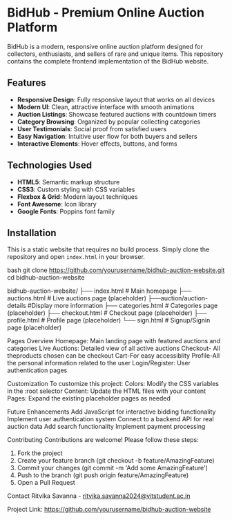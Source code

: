 # BidHub - Premium Online Auction Platform

BidHub is a modern, responsive online auction platform designed for collectors, enthusiasts, and sellers of rare and unique items. This repository contains the complete frontend implementation of the BidHub website.

## Features

- **Responsive Design**: Fully responsive layout that works on all devices
- **Modern UI**: Clean, attractive interface with smooth animations
- **Auction Listings**: Showcase featured auctions with countdown timers
- **Category Browsing**: Organized by popular collecting categories
- **User Testimonials**: Social proof from satisfied users
- **Easy Navigation**: Intuitive user flow for both buyers and sellers
- **Interactive Elements**: Hover effects, buttons, and forms

## Technologies Used

- **HTML5**: Semantic markup structure
- **CSS3**: Custom styling with CSS variables
- **Flexbox & Grid**: Modern layout techniques
- **Font Awesome**: Icon library
- **Google Fonts**: Poppins font family

## Installation

This is a static website that requires no build process. Simply clone the repository and open `index.html` in your browser.

bash
git clone https://github.com/yourusername/bidhub-auction-website.git
cd bidhub-auction-website

bidhub-auction-website/
├── index.html            # Main homepage
├── auctions.html         # Live auctions page (placeholder)
  ├──auction/auction-details #Display more information
├── categories.html       # Categories page (placeholder)
├── checkout.html         # Checkout page (placeholder)
├── profile.html          # Profile page (placeholder)
└── sign.html             # Signup/Signin page (placeholder)

Pages Overview
Homepage: Main landing page with featured auctions and categories
Live Auctions: Detailed view of all active auctions
Checkout- All theproducts chosen can be checkout
Cart-For easy accessiblity
Profile-All the personal information related to the user
Login/Register: User authentication pages

Customization
To customize this project:
Colors: Modify the CSS variables in the :root selector
Content: Update the HTML files with your content
Pages: Expand the existing placeholder pages as needed

Future Enhancements
Add JavaScript for interactive bidding functionality
Implement user authentication system
Connect to a backend API for real auction data
Add search functionality
Implement payment processing


Contributing
Contributions are welcome! Please follow these steps:

1. Fork the project
2. Create your feature branch (git checkout -b feature/AmazingFeature)
3. Commit your changes (git commit -m 'Add some AmazingFeature')
4. Push to the branch (git push origin feature/AmazingFeature)
5. Open a Pull Request

Contact
Ritvika Savanna - ritvika.savanna2024@vitstudent.ac.in

Project Link: https://github.com/yourusername/bidhub-auction-website
